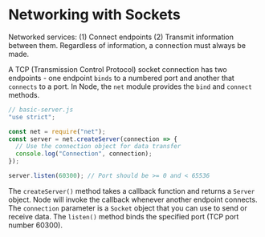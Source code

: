 # Networking with Sockets

Networked services: (1) Connect endpoints (2) Transmit information between them.
Regardless of information, a connection must always be made.

A TCP (Transmission Control Protocol) socket connection has two endpoints - one endpoint `binds` to a numbered port and another that `connects` to a port. In Node, the `net` module provides the `bind` and `connect` methods.

```js
// basic-server.js
"use strict";

const net = require("net");
const server = net.createServer(connection => {
  // Use the connection object for data transfer
  console.log("Connection", connection);
});

server.listen(60300); // Port should be >= 0 and < 65536
```

The `createServer()` method takes a callback function and returns a `Server` object. Node will invoke the callback whenever another endpoint connects. The `connection` parameter is a `Socket` object that you can use to send or receive data. The `listen()` method binds the specified port (TCP port number 60300).
